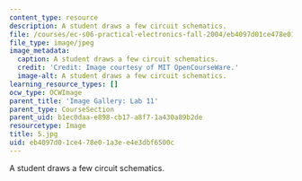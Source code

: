 ```yaml
---
content_type: resource
description: A student draws a few circuit schematics.
file: /courses/ec-s06-practical-electronics-fall-2004/eb4097d01ce478e01a3ee4e3dbf6500c_5.jpg
file_type: image/jpeg
image_metadata:
  caption: A student draws a few circuit schematics.
  credit: 'Credit: Image courtesy of MIT OpenCourseWare.'
  image-alt: A student draws a few circuit schematics.
learning_resource_types: []
ocw_type: OCWImage
parent_title: 'Image Gallery: Lab 11'
parent_type: CourseSection
parent_uid: b1ec0daa-e898-cb17-a8f7-1a430a89b2de
resourcetype: Image
title: 5.jpg
uid: eb4097d0-1ce4-78e0-1a3e-e4e3dbf6500c
---
```

A student draws a few circuit schematics.

